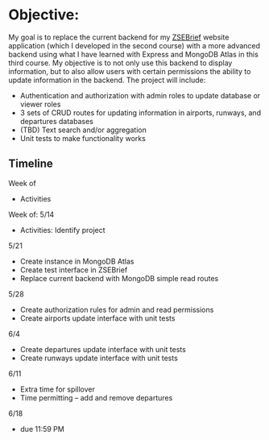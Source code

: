 # Objective: 

My goal is to replace the current backend for my [ZSEBrief](http://zsebrief.com) website application (which I developed in the second course) with a more advanced backend using what I have learned with Express and MongoDB Atlas in this third course. My objective is to not only use this backend to display information, but to also allow users with certain permissions the ability to update information in the backend. The project will include:
* Authentication and authorization with admin roles to update database or viewer roles
* 3 sets of CRUD routes for updating information in airports, runways, and departures databases
* (TBD) Text search and/or aggregation 
* Unit tests to make functionality works

## Timeline

Week of	    
* Activities

Week of: 5/14	
*  Activities: Identify project

5/21   
* Create instance in MongoDB Atlas
* Create test interface in ZSEBrief
* Replace current backend with MongoDB simple read routes

5/28	
* Create authorization rules for admin and read permissions
* Create airports update interface with unit tests

6/4	
* Create departures update interface with unit tests
* Create runways update interface with unit tests

6/11	
* Extra time for spillover
* Time permitting – add and remove departures

6/18    
* due 11:59 PM	
